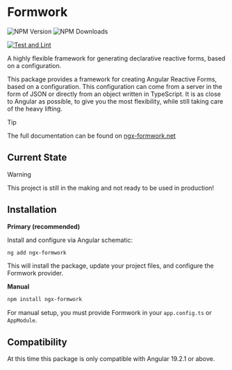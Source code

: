 # Formwork

![NPM Version](https://img.shields.io/npm/v/ngx-formwork?logo=npm&label=NPM%20Version)
![NPM Downloads](https://img.shields.io/npm/dw/ngx-formwork?label=Downloads)

[![Test and Lint](https://github.com/TheNordicOne/ngx-formwork/actions/workflows/lint-and-test.yml/badge.svg?branch=main)](https://github.com/TheNordicOne/ngx-formwork/actions/workflows/lint-and-test.yml)

A highly flexible framework for generating declarative reactive forms, based on a configuration.

This package provides a framework for creating Angular Reactive Forms, based on a configuration. This configuration can come from a server in the form of JSON or directly from an object written in TypeScript. It is as close to Angular as possible, to give you the most flexibility, while still taking care of the heavy lifting.

> [!TIP]
> The full documentation can be found on [ngx-formwork.net](https://ngx-formwork.net)

## Current State

> [!WARNING]
> This project is still in the making and not ready to be used in production!

## Installation

**Primary (recommended)**

Install and configure via Angular schematic:

```bash
ng add ngx-formwork
```

This will install the package, update your project files, and configure the Formwork provider.

**Manual**

```bash
npm install ngx-formwork
```

For manual setup, you must provide Formwork in your `app.config.ts` or `AppModule`.

## Compatibility

At this time this package is only compatible with Angular 19.2.1 or above.
